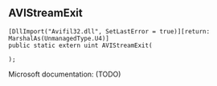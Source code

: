 ## AVIStreamExit

```
[DllImport("Avifil32.dll", SetLastError = true)][return: MarshalAs(UnmanagedType.U4)]
public static extern uint AVIStreamExit(
   
);
```

Microsoft documentation: (TODO)

